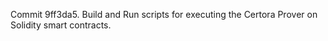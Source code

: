 Commit 9ff3da5.                    Build and Run scripts for executing the Certora Prover on Solidity smart contracts.